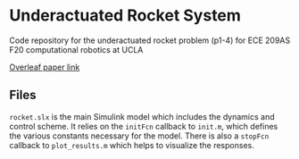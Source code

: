 # Underactuated Rocket System

Code repository for the underactuated rocket problem (p1-4) for ECE 209AS F20 computational robotics at UCLA

[Overleaf paper link](https://www.overleaf.com/read/wdnnkncphthx)

## Files

`rocket.slx` is the main Simulink model which includes the dynamics and control scheme. It relies on the `initFcn` callback to `init.m`, which defines the various constants necessary for the model. There is also a `stopFcn` callback to `plot_results.m` which helps to visualize the responses. 
